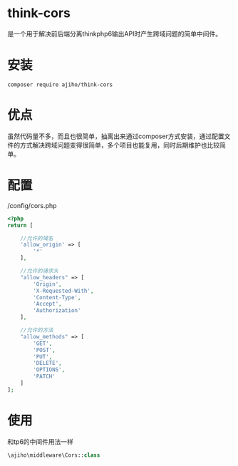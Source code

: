 
# think-cors

是一个用于解决前后端分离thinkphp6输出API时产生跨域问题的简单中间件。

# 安装

~~~
composer require ajiho/think-cors
~~~

# 优点

虽然代码量不多，而且也很简单，抽离出来通过composer方式安装，通过配置文件的方式解决跨域问题变得很简单，多个项目也能复用，同时后期维护也比较简单。

# 配置

/config/cors.php

```php
<?php
return [

    //允许的域名
    'allow_origin' => [
        '*'
    ],

    //允许的请求头
    "allow_headers" => [
        'Origin',
        'X-Requested-With',
        'Content-Type',
        'Accept',
        'Authorization'
    ],

    //允许的方法
    "allow_methods" => [
        'GET',
        'POST',
        'PUT',
        'DELETE',
        'OPTIONS',
        'PATCH'
    ]
];
```

# 使用

和tp6的中间件用法一样

```php
\ajiho\middleware\Cors::class
```
